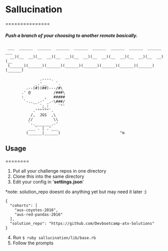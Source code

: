 # Sallucination 
===============

##### Push a branch of your choosing to another remote basically.
     ___  ______  ______  ______  ______  ______  ______  ______  ______  ___
	  __)(__  __)(__  __)(__  __)(__  __)(__  __)(__  __)(__  __)(__  __)(__
	 (______)(______)(______)(______)(______)(______)(______)(______)(______)
 
                   .----.
                 _.'__    `. 
             .--(#)(##)---/#\
           .' @          /###\
           :         ,   #####
            `-..__.-' _.-\###/  
			       `;_:    `"'
                .'"""""`. 
               /,  JGS  ,\
              //         \\
              `-._______.-'
              ___`. | .'___ 
             (______|______)                          "m

## Usage
========
1. Put all your challenge repos in one directory
2. Clone this into the same directory 
3. Edit your config in '**settings.json**'

*note: solution_repo doesnt do anything yet but may need it later :)

```
{
  "cohorts": [
    "aus-coyotes-2016",
    "aus-red-pandas-2016"
  ],
  "solution_repo": "https://github.com/Devbootcamp-atx-Solutions"
}
```

 
4. Run `$ ruby sallucination/lib/base.rb`
5. Follow the prompts
